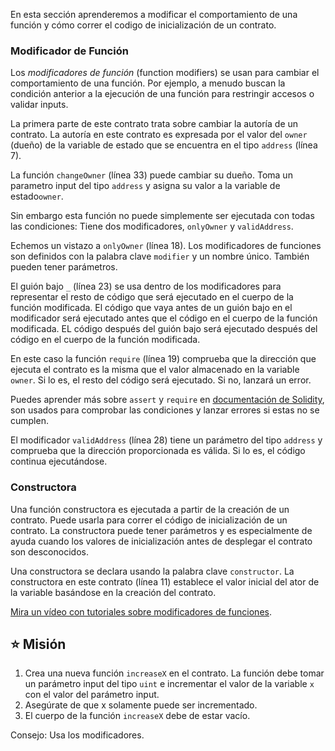 En esta sección aprenderemos a modificar el comportamiento de una función y cómo correr el codigo de inicialización de un contrato. 

### Modificador de Función
Los *modificadores de función* (function modifiers) se usan para cambiar el comportamiento de una función. Por ejemplo, a menudo buscan la condición anterior a la ejecución de una función para restringir accesos o validar inputs. 

La primera parte de este contrato trata sobre cambiar la autoría de un contrato. La autoría en este contrato es expresada por el valor del `owner` (dueño) de la variable de estado que se encuentra en el tipo `address` (línea 7).

La función `changeOwner` (línea 33)  puede cambiar su dueño. Toma un parametro input del tipo  `address` y asigna  su valor a la variable de estado`owner`.

Sin embargo esta función no puede simplemente ser ejecutada con todas las condiciones: Tiene dos modificadores, `onlyOwner` y `validAddress`.

Echemos un vistazo a `onlyOwner` (línea 18). 
Los modificadores de funciones son definidos con la palabra clave `modifier` y un nombre único. También pueden tener parámetros. 

El guión bajo `_` (línea 23) se usa dentro de los modificadores para representar el resto de código que será ejecutado en el cuerpo de la función modificada. 
El código que vaya antes de un guión bajo en el modificador será ejecutado antes que el código en el cuerpo de la función modificada. EL código después del guión bajo será ejecutado después del código en el cuerpo de la función modificada. 

En este caso la función `require` (línea 19) comprueba que la dirección que ejecuta el contrato es la misma que el valor almacenado en la variable `owner`. Si lo es, el resto del código será ejecutado. Si no, lanzará un error. 

Puedes aprender más sobre `assert` y `require` en <a href="https://docs.soliditylang.org/en/latest/control-structures.html#error-handling-assert-require-revert-and-exceptions" target="_blank">documentación de Solidity</a>, son usados para comprobar las condiciones y lanzar errores si estas no se cumplen. 

El modificador  `validAddress` (línea 28) tiene un parámetro del tipo `address` y comprueba que la dirección proporcionada es válida. Si lo es, el código continua ejecutándose. 


### Constructora
Una función constructora es ejecutada a partir de la creación de un contrato. Puede usarla para correr el código de inicialización de un contrato. La constructora puede tener parámetros y es especialmente de ayuda cuando los valores de inicialización antes de desplegar el contrato son desconocidos.

Una constructora se declara usando la palabra clave `constructor`. La constructora en este contrato (línea 11) establece el valor inicial del ator de la variable basándose en la creación del contrato. 

<a href="https://www.youtube.com/watch?v=b6FBWsz7VaI" target="_blank">Mira un vídeo con tutoriales sobre modificadores de funciones</a>.

## ⭐️ Misión
1. Crea una nueva función `increaseX`  en el contrato. La función debe tomar un parámetro input del tipo `uint` e incrementar el valor de la variable `x`  con el valor del parámetro input. 
2. Asegúrate de que x solamente puede ser incrementado.
3. El cuerpo de la función `increaseX` debe de estar vacío. 

Consejo: Usa los modificadores.
